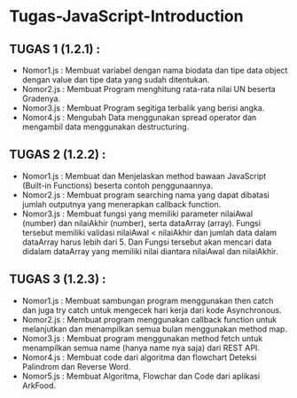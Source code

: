 # Tugas-JavaScript-Introduction
## TUGAS 1 (1.2.1) : <br>
- Nomor1.js : Membuat variabel dengan nama biodata dan tipe data object dengan value dan tipe data yang sudah ditentukan. <br>
- Nomor2.js : Membuat Program menghitung rata-rata nilai UN beserta Gradenya. <br>
- Nomor3.js : Membuat Program segitiga terbalik yang berisi angka. <br>
- Nomor4.js : Mengubah Data menggunakan spread operator dan mengambil data menggunakan destructuring. <br>
## TUGAS 2 (1.2.2) : <br>
- Nomor1.js : Membuat dan Menjelaskan method bawaan JavaScript (Built-in Functions) beserta contoh penggunaannya. <br>
- Nomor2.js : Membuat program searching nama yang dapat dibatasi jumlah outputnya yang menerapkan  callback function. <br>
- Nomor3.js : Membuat fungsi yang memiliki parameter nilaiAwal (number) dan nilaiAkhir (number), serta dataArray (array). Fungsi tersebut memiliki validasi nilaiAwal < nilaiAkhir dan jumlah data dalam dataArray harus lebih dari 5. Dan Fungsi tersebut akan mencari data didalam dataArray yang memiliki nilai diantara nilaiAwal dan nilaiAkhir. <br>
## TUGAS 3 (1.2.3) : <br>
- Nomor1.js : Membuat sambungan program menggunakan then catch dan juga try catch untuk mengecek hari kerja dari kode Asynchronous. <br>
- Nomor2.js : Membuat program menggunakan callback function untuk melanjutkan dan menampilkan semua bulan menggunakan method map. <br>
- Nomor3.js : Membuat program menggunakan method fetch untuk menampilkan semua name (hanya name nya saja) dari REST API. <br>
- Nomor4.js : Membuat code dari algoritma dan flowchart Deteksi Palindrom dan Reverse Word. <br>
- Nomor5.js : Membuat Algoritma, Flowchar dan Code dari aplikasi ArkFood.
